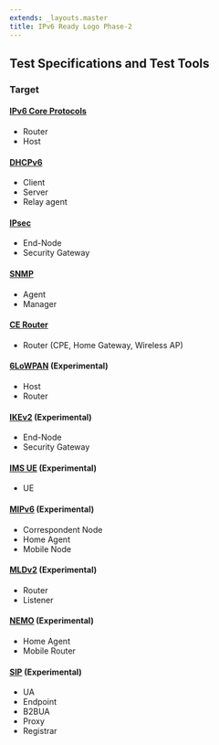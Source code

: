 ```yaml
---
extends: _layouts.master
title: IPv6 Ready Logo Phase-2
---
```

## Test Specifications and Test Tools

### Target

#### [IPv6 Core Protocols](../resources/ipv6-core-protocols.html)
* Router
* Host

#### [DHCPv6](../resources/dhcpv6.html)
* Client
* Server
* Relay agent

#### [IPsec](../resources/ipsec.html)
* End-Node
* Security Gateway

#### [SNMP](../resources/snmp.html)
* Agent
* Manager

#### [CE Router](../resources/cpe.html)
* Router (CPE, Home Gateway, Wireless AP)

#### [6LoWPAN](../resources/6lowpan.html) (Experimental)
* Host
* Router

#### [IKEv2](../resources/ikev2.html) (Experimental)
* End-Node
* Security Gateway

#### [IMS UE](../resources/ims_ue.html) (Experimental)
* UE

#### [MIPv6](../resources/mipv6.html) (Experimental)
* Correspondent Node
* Home Agent
* Mobile Node

#### [MLDv2](../resources/mldv2.html) (Experimental)
* Router
* Listener

#### [NEMO](../resources/nemo.html) (Experimental)
* Home Agent
* Mobile Router

#### [SIP](../resources/sip.html) (Experimental)
* UA
* Endpoint
* B2BUA
* Proxy
* Registrar
